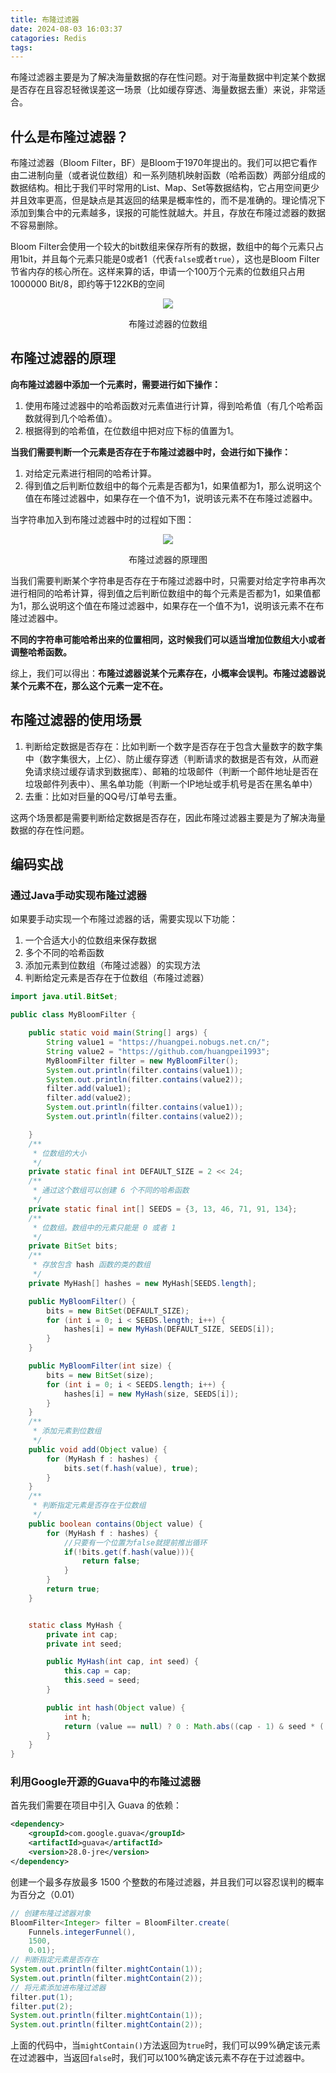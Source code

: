 ```yaml
---
title: 布隆过滤器
date: 2024-08-03 16:03:37
catagories: Redis
tags:
---
```


布隆过滤器主要是为了解决海量数据的存在性问题。对于海量数据中判定某个数据是否存在且容忍轻微误差这一场景（比如缓存穿透、海量数据去重）来说，非常适合。

## 什么是布隆过滤器？
布隆过滤器（Bloom Filter，BF）是Bloom于1970年提出的。我们可以把它看作由二进制向量（或者说位数组）和一系列随机映射函数（哈希函数）两部分组成的数据结构。相比于我们平时常用的List、Map、Set等数据结构，它占用空间更少并且效率更高，但是缺点是其返回的结果是概率性的，而不是准确的。理论情况下添加到集合中的元素越多，误报的可能性就越大。并且，存放在布隆过滤器的数据不容易删除。

Bloom Filter会使用一个较大的bit数组来保存所有的数据，数组中的每个元素只占用1bit，并且每个元素只能是0或者1（代表```false```或者```true```），这也是Bloom Filter节省内存的核心所在。这样来算的话，申请一个100万个元素的位数组只占用1000000 Bit/8，即约等于122KB的空间
<center>
<img src="./布隆过滤器/布隆过滤器的位数组.png"/>
<p>布隆过滤器的位数组</p>
</center>

## 布隆过滤器的原理
**向布隆过滤器中添加一个元素时，需要进行如下操作：**
1. 使用布隆过滤器中的哈希函数对元素值进行计算，得到哈希值（有几个哈希函数就得到几个哈希值）。
2. 根据得到的哈希值，在位数组中把对应下标的值置为1。

**当我们需要判断一个元素是否存在于布隆过滤器中时，会进行如下操作：**
1. 对给定元素进行相同的哈希计算。
2. 得到值之后判断位数组中的每个元素是否都为1，如果值都为1，那么说明这个值在布隆过滤器中，如果存在一个值不为1，说明该元素不在布隆过滤器中。

当字符串加入到布隆过滤器中时的过程如下图：
<center>
<img src="./布隆过滤器/布隆过滤器的原理图.png"/>
<p>布隆过滤器的原理图</p>
</center>

当我们需要判断某个字符串是否存在于布隆过滤器中时，只需要对给定字符串再次进行相同的哈希计算，得到值之后判断位数组中的每个元素是否都为1，如果值都为1，那么说明这个值在布隆过滤器中，如果存在一个值不为1，说明该元素不在布隆过滤器中。

**不同的字符串可能哈希出来的位置相同，这时候我们可以适当增加位数组大小或者调整哈希函数。**

综上，我们可以得出：**布隆过滤器说某个元素存在，小概率会误判。布隆过滤器说某个元素不在，那么这个元素一定不在。**

## 布隆过滤器的使用场景

1. 判断给定数据是否存在：比如判断一个数字是否存在于包含大量数字的数字集中（数字集很大，上亿）、防止缓存穿透（判断请求的数据是否有效，从而避免请求绕过缓存请求到数据库）、邮箱的垃圾邮件（判断一个邮件地址是否在垃圾邮件列表中）、黑名单功能（判断一个IP地址或手机号是否在黑名单中）
2. 去重：比如对巨量的QQ号/订单号去重。

这两个场景都是需要判断给定数据是否存在，因此布隆过滤器主要是为了解决海量数据的存在性问题。

## 编码实战

### 通过Java手动实现布隆过滤器

如果要手动实现一个布隆过滤器的话，需要实现以下功能：
1. 一个合适大小的位数组来保存数据
2. 多个不同的哈希函数
3. 添加元素到位数组（布隆过滤器）的实现方法
4. 判断给定元素是否存在于位数组（布隆过滤器）

```java
import java.util.BitSet;

public class MyBloomFilter {

    public static void main(String[] args) {
        String value1 = "https://huangpei.nobugs.net.cn/";
        String value2 = "https://github.com/huangpei1993";
        MyBloomFilter filter = new MyBloomFilter();
        System.out.println(filter.contains(value1));
        System.out.println(filter.contains(value2));
        filter.add(value1);
        filter.add(value2);
        System.out.println(filter.contains(value1));
        System.out.println(filter.contains(value2));

    }
    /**
     * 位数组的大小
     */
    private static final int DEFAULT_SIZE = 2 << 24;
    /**
     * 通过这个数组可以创建 6 个不同的哈希函数
     */
    private static final int[] SEEDS = {3, 13, 46, 71, 91, 134};
    /**
     * 位数组。数组中的元素只能是 0 或者 1
     */
    private BitSet bits;
    /**
     * 存放包含 hash 函数的类的数组
     */
    private MyHash[] hashes = new MyHash[SEEDS.length];

    public MyBloomFilter() {
        bits = new BitSet(DEFAULT_SIZE);
        for (int i = 0; i < SEEDS.length; i++) {
            hashes[i] = new MyHash(DEFAULT_SIZE, SEEDS[i]);
        }
    }

    public MyBloomFilter(int size) {
        bits = new BitSet(size);
        for (int i = 0; i < SEEDS.length; i++) {
            hashes[i] = new MyHash(size, SEEDS[i]);
        }
    }
    /**
     * 添加元素到位数组
     */
    public void add(Object value) {
        for (MyHash f : hashes) {
            bits.set(f.hash(value), true);
        }
    }
    /**
     * 判断指定元素是否存在于位数组
     */
    public boolean contains(Object value) {
        for (MyHash f : hashes) {
            //只要有一个位置为false就提前推出循环
            if(!bits.get(f.hash(value))){
                return false;
            }
        }
        return true;
    }


    static class MyHash {
        private int cap;
        private int seed;

        public MyHash(int cap, int seed) {
            this.cap = cap;
            this.seed = seed;
        }

        public int hash(Object value) {
            int h;
            return (value == null) ? 0 : Math.abs((cap - 1) & seed * ((h = value.hashCode()) ^ (h >>> 16)));
        }
    }
}

```

### 利用Google开源的Guava中的布隆过滤器

首先我们需要在项目中引入 Guava 的依赖：

```xml
<dependency>
    <groupId>com.google.guava</groupId>
    <artifactId>guava</artifactId>
    <version>28.0-jre</version>
</dependency>

```
创建一个最多存放最多 1500 个整数的布隆过滤器，并且我们可以容忍误判的概率为百分之（0.01）

```java
// 创建布隆过滤器对象
BloomFilter<Integer> filter = BloomFilter.create(
    Funnels.integerFunnel(),
    1500,
    0.01);
// 判断指定元素是否存在
System.out.println(filter.mightContain(1));
System.out.println(filter.mightContain(2));
// 将元素添加进布隆过滤器
filter.put(1);
filter.put(2);
System.out.println(filter.mightContain(1));
System.out.println(filter.mightContain(2));

```

上面的代码中，当```mightContain()```方法返回为```true```时，我们可以99%确定该元素在过滤器中，当返回```false```时，我们可以100%确定该元素不存在于过滤器中。
